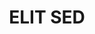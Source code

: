 ---
title: "ELIT SED"
image: "/img/Malerei/Malerei/Jung_Fanny_13 (1).jpg"
left_texts:
  - text: "DO EIUSMOD"
  - text: "TEMPOR INCIDIDUNT"
  - text: "UT LABORE ET"
right_texts:
  - text: "DOLORE MAGNA"
  - text: "ALIQUA UT ENIM"
  - text: "AD MINIM VENIAM"
year: "2025"
order: 5
--- 